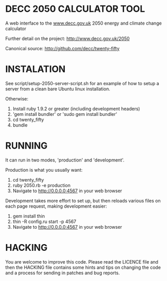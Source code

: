 # DECC 2050 CALCULATOR TOOL

A web interface to the www.decc.gov.uk 2050 energy and climate change calculator

Further detail on the project:
http://www.decc.gov.uk/2050

Canonical source:
http://github.com/decc/twenty-fifty

# INSTALATION

See script/setup-2050-server-script.sh for an example of how to setup a server from a clean bare Ubuntu linux installation.

Otherwise:
1. Install ruby 1.9.2 or greater (including development headers)
2. 'gem install bundler' or 'sudo gem install bundler'
3. cd twenty_fifty
4. bundle

# RUNNING

It can run in two modes, 'production' and 'development'.

Production is what you usually want:

1. cd twenty_fifty
2. ruby 2050.rb -e production
3. Navigate to http://0.0.0.0:4567 in your web browser

Development takes more effort to set up, but then reloads various files on each page request, making development easier:

1. gem install thin
2. thin -R config.ru start -p 4567
3. Navigate to http://0.0.0.0:4567 in your web browser

# HACKING

You are welcome to improve this code. Please read the LICENCE file and then the HACKING file contains some hints and tips on changing the code and a process for sending in patches and bug reports.
